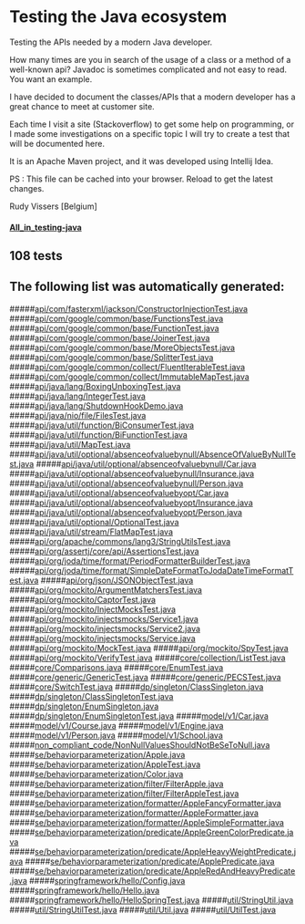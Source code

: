 # Testing the Java ecosystem

Testing the APIs needed by a modern Java developer.

How many times are you in search of the usage of a class or a method of a well-known api?
Javadoc is sometimes complicated and not easy to read. You want an example.

I have decided to document the classes/APIs that a modern developer has a great chance to meet at customer site.

Each time I visit a site (Stackoverflow) to get some help on programming, or I made some investigations on a specific topic I will try to create a test that will be documented here.

It is an Apache Maven project, and it was developed using Intellij Idea.

PS : This file can be cached into your browser. Reload to get the latest changes.

Rudy Vissers [Belgium]

#### [All_in_testing-java](https://htmlpreview.github.io/?https://github.com/houdini68/testing-java/blob/master/All_in_testing-java.html)

108 tests 
-
The following list was automatically generated:
-
#####[api/com/fasterxml/jackson/ConstructorInjectionTest.java](./src/test/java/api/com/fasterxml/jackson/ConstructorInjectionTest.java)
#####[api/com/google/common/base/FunctionsTest.java](./src/test/java/api/com/google/common/base/FunctionsTest.java)
#####[api/com/google/common/base/FunctionTest.java](./src/test/java/api/com/google/common/base/FunctionTest.java)
#####[api/com/google/common/base/JoinerTest.java](./src/test/java/api/com/google/common/base/JoinerTest.java)
#####[api/com/google/common/base/MoreObjectsTest.java](./src/test/java/api/com/google/common/base/MoreObjectsTest.java)
#####[api/com/google/common/base/SplitterTest.java](./src/test/java/api/com/google/common/base/SplitterTest.java)
#####[api/com/google/common/collect/FluentIterableTest.java](./src/test/java/api/com/google/common/collect/FluentIterableTest.java)
#####[api/com/google/common/collect/ImmutableMapTest.java](./src/test/java/api/com/google/common/collect/ImmutableMapTest.java)
#####[api/java/lang/BoxingUnboxingTest.java](./src/test/java/api/java/lang/BoxingUnboxingTest.java)
#####[api/java/lang/IntegerTest.java](./src/test/java/api/java/lang/IntegerTest.java)
#####[api/java/lang/ShutdownHookDemo.java](./src/main/java/api/java/lang/ShutdownHookDemo.java)
#####[api/java/nio/file/FilesTest.java](./src/test/java/api/java/nio/file/FilesTest.java)
#####[api/java/util/function/BiConsumerTest.java](./src/test/java/api/java/util/function/BiConsumerTest.java)
#####[api/java/util/function/BiFunctionTest.java](./src/test/java/api/java/util/function/BiFunctionTest.java)
#####[api/java/util/MapTest.java](./src/test/java/api/java/util/MapTest.java)
#####[api/java/util/optional/absenceofvaluebynull/AbsenceOfValueByNullTest.java](./src/test/java/api/java/util/optional/absenceofvaluebynull/AbsenceOfValueByNullTest.java)
#####[api/java/util/optional/absenceofvaluebynull/Car.java](./src/main/java/api/java/util/optional/absenceofvaluebynull/Car.java)
#####[api/java/util/optional/absenceofvaluebynull/Insurance.java](./src/main/java/api/java/util/optional/absenceofvaluebynull/Insurance.java)
#####[api/java/util/optional/absenceofvaluebynull/Person.java](./src/main/java/api/java/util/optional/absenceofvaluebynull/Person.java)
#####[api/java/util/optional/absenceofvaluebyopt/Car.java](./src/main/java/api/java/util/optional/absenceofvaluebyopt/Car.java)
#####[api/java/util/optional/absenceofvaluebyopt/Insurance.java](./src/main/java/api/java/util/optional/absenceofvaluebyopt/Insurance.java)
#####[api/java/util/optional/absenceofvaluebyopt/Person.java](./src/main/java/api/java/util/optional/absenceofvaluebyopt/Person.java)
#####[api/java/util/optional/OptionalTest.java](./src/test/java/api/java/util/optional/OptionalTest.java)
#####[api/java/util/stream/FlatMapTest.java](./src/test/java/api/java/util/stream/FlatMapTest.java)
#####[api/org/apache/commons/lang3/StringUtilsTest.java](./src/test/java/api/org/apache/commons/lang3/StringUtilsTest.java)
#####[api/org/assertj/core/api/AssertionsTest.java](./src/test/java/api/org/assertj/core/api/AssertionsTest.java)
#####[api/org/joda/time/format/PeriodFormatterBuilderTest.java](./src/test/java/api/org/joda/time/format/PeriodFormatterBuilderTest.java)
#####[api/org/joda/time/format/SimpleDateFormatToJodaDateTimeFormatTest.java](./src/test/java/api/org/joda/time/format/SimpleDateFormatToJodaDateTimeFormatTest.java)
#####[api/org/json/JSONObjectTest.java](./src/test/java/api/org/json/JSONObjectTest.java)
#####[api/org/mockito/ArgumentMatchersTest.java](./src/test/java/api/org/mockito/ArgumentMatchersTest.java)
#####[api/org/mockito/CaptorTest.java](./src/test/java/api/org/mockito/CaptorTest.java)
#####[api/org/mockito/InjectMocksTest.java](./src/test/java/api/org/mockito/InjectMocksTest.java)
#####[api/org/mockito/injectsmocks/Service1.java](./src/main/java/api/org/mockito/injectsmocks/Service1.java)
#####[api/org/mockito/injectsmocks/Service2.java](./src/main/java/api/org/mockito/injectsmocks/Service2.java)
#####[api/org/mockito/injectsmocks/Service.java](./src/main/java/api/org/mockito/injectsmocks/Service.java)
#####[api/org/mockito/MockTest.java](./src/test/java/api/org/mockito/MockTest.java)
#####[api/org/mockito/SpyTest.java](./src/test/java/api/org/mockito/SpyTest.java)
#####[api/org/mockito/VerifyTest.java](./src/test/java/api/org/mockito/VerifyTest.java)
#####[core/collection/ListTest.java](./src/test/java/core/collection/ListTest.java)
#####[core/Comparisons.java](./src/test/java/core/Comparisons.java)
#####[core/EnumTest.java](./src/test/java/core/EnumTest.java)
#####[core/generic/GenericTest.java](./src/test/java/core/generic/GenericTest.java)
#####[core/generic/PECSTest.java](./src/test/java/core/generic/PECSTest.java)
#####[core/SwitchTest.java](./src/test/java/core/SwitchTest.java)
#####[dp/singleton/ClassSingleton.java](./src/main/java/dp/singleton/ClassSingleton.java)
#####[dp/singleton/ClassSingletonTest.java](./src/test/java/dp/singleton/ClassSingletonTest.java)
#####[dp/singleton/EnumSingleton.java](./src/main/java/dp/singleton/EnumSingleton.java)
#####[dp/singleton/EnumSingletonTest.java](./src/test/java/dp/singleton/EnumSingletonTest.java)
#####[model/v1/Car.java](./src/main/java/model/v1/Car.java)
#####[model/v1/Course.java](./src/main/java/model/v1/Course.java)
#####[model/v1/Engine.java](./src/main/java/model/v1/Engine.java)
#####[model/v1/Person.java](./src/main/java/model/v1/Person.java)
#####[model/v1/School.java](./src/main/java/model/v1/School.java)
#####[non_compliant_code/NonNullValuesShouldNotBeSeToNull.java](./src/main/java/non_compliant_code/NonNullValuesShouldNotBeSeToNull.java)
#####[se/behaviorparameterization/Apple.java](./src/main/java/se/behaviorparameterization/Apple.java)
#####[se/behaviorparameterization/AppleTest.java](./src/test/java/se/behaviorparameterization/AppleTest.java)
#####[se/behaviorparameterization/Color.java](./src/main/java/se/behaviorparameterization/Color.java)
#####[se/behaviorparameterization/filter/FilterApple.java](./src/main/java/se/behaviorparameterization/filter/FilterApple.java)
#####[se/behaviorparameterization/filter/FilterAppleTest.java](./src/test/java/se/behaviorparameterization/filter/FilterAppleTest.java)
#####[se/behaviorparameterization/formatter/AppleFancyFormatter.java](./src/main/java/se/behaviorparameterization/formatter/AppleFancyFormatter.java)
#####[se/behaviorparameterization/formatter/AppleFormatter.java](./src/main/java/se/behaviorparameterization/formatter/AppleFormatter.java)
#####[se/behaviorparameterization/formatter/AppleSimpleFormatter.java](./src/main/java/se/behaviorparameterization/formatter/AppleSimpleFormatter.java)
#####[se/behaviorparameterization/predicate/AppleGreenColorPredicate.java](./src/main/java/se/behaviorparameterization/predicate/AppleGreenColorPredicate.java)
#####[se/behaviorparameterization/predicate/AppleHeavyWeightPredicate.java](./src/main/java/se/behaviorparameterization/predicate/AppleHeavyWeightPredicate.java)
#####[se/behaviorparameterization/predicate/ApplePredicate.java](./src/main/java/se/behaviorparameterization/predicate/ApplePredicate.java)
#####[se/behaviorparameterization/predicate/AppleRedAndHeavyPredicate.java](./src/main/java/se/behaviorparameterization/predicate/AppleRedAndHeavyPredicate.java)
#####[springframework/hello/Config.java](./src/test/java/springframework/hello/Config.java)
#####[springframework/hello/Hello.java](./src/test/java/springframework/hello/Hello.java)
#####[springframework/hello/HelloSpringTest.java](./src/test/java/springframework/hello/HelloSpringTest.java)
#####[util/StringUtil.java](./src/main/java/util/StringUtil.java)
#####[util/StringUtilTest.java](./src/test/java/util/StringUtilTest.java)
#####[util/Util.java](./src/main/java/util/Util.java)
#####[util/UtilTest.java](./src/test/java/util/UtilTest.java)
